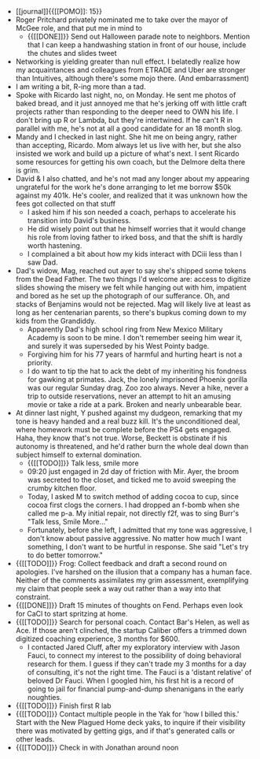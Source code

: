 - [[journal]]{{[[POMO]]: 15}}
- Roger Pritchard privately nominated me to take over the mayor of McGee role, and that put me in mind to
    - {{[[DONE]]}} Send out Halloween parade note to neighbors. Mention that I can keep a handwashing station in front of our house, include the chutes and slides tweet
- Networking is yielding greater than null effect. I belatedly realize how my acquaintances and colleagues from ETRADE and Uber are stronger than Intuitives, although there's some mojo there. (And embarrassment)
- I am writing a bit, R-ing more than a tad. 
- Spoke with Ricardo last night, no, on Monday. He sent me photos of baked bread, and it just annoyed me that he's jerking off with little craft projects rather than responding to the deeper need to OWN his life. I don't bring up R or Lambda, but they're intertwined. If he can't R in parallel with me, he's not at all a good candidate for an 18 month slog.
- Mandy and I checked in last night. She hit me on being angry, rather than accepting, Ricardo. Mom always let us live with her, but she also insisted we work and build up a picture of what's next. I sent Ricardo some resources for getting his own coach, but the Delmore delta there is grim.
- David & I also chatted, and he's not mad any longer about my appearing ungrateful for the work he's done arranging to let me borrow $50k against my 401k. He's cooler, and realized that it was unknown how the fees got collected on that stuff
    - I asked him if his son needed a coach, perhaps to accelerate his transition into David's business.
    - He did wisely point out that he himself worries that it would change his role from loving father to irked boss, and that the shift is hardly worth hastening.
    - I complained a bit about how my kids interact with DCiii less than I saw Dad.
- Dad's widow, Mag, reached out ayer to say she's shipped some tokens from the Dead Father. The two things I'd welcome are: access to digitize slides showing the misery we felt while hanging out with him, impatient and bored as he set up the photograph of our sufferance. Oh, and stacks of Benjamins would not be rejected. Mag will likely live at least as long as her centenarian parents, so there's bupkus coming down to my kids from the Grandiddy.
    - Apparently Dad's high school ring from New Mexico Military Academy is soon to be mine. I don't remember seeing him wear it, and surely it was superseded by his West Pointy badge.
    - Forgiving him for his 77 years of harmful and hurting heart is not a priority. 
    - I do want to tip the hat to ack the debt of my inheriting his fondness for gawking at primates. Jack, the lonely imprisoned Phoenix gorilla was our regular Sunday drag. Zoo zoo always. Never a hike, never a trip to outside reservations, never an attempt to hit an amusing movie or take a ride at a park. Broken and nearly unbearable bear.
- At dinner last night, Y pushed against my dudgeon, remarking that my tone is heavy handed and a real buzz kill. It's the unconditioned deal, where homework must be complete before the PS4 gets engaged. Haha, they know that's not true. Worse, Beckett is obstinate if his autonomy is threatened, and he'd rather burn the whole deal down than subject himself to external domination.
    - {{[[TODO]]}} Talk less, smile more
    - 09:20 just engaged in 2d day of friction with Mir. Ayer, the broom was secreted to the closet, and ticked me to avoid sweeping the crumby kitchen floor.
    - Today, I asked M to switch method of adding cocoa to cup, since cocoa first clogs the corners.  I had dropped an f-bomb when she called me p-a. My initial repair, not directly f2f, was to sing Burr's "Talk less, Smile More..."
    - Fortunately, before she left, I admitted that my tone was aggressive, I don't know about passive aggressive. No matter how much I want something, I don't want to be hurtful in response. She said "Let's try to do better tomorrow."
- {{[[TODO]]}} Frog: Collect feedback and draft a second round on apologies. I've harshed on the illusion that a company has a human face. Neither of the comments assimilates my grim assessment, exemplifying my claim that people seek a way out rather than a way into that constraint.
- {{[[DONE]]}} Draft 15 minutes of thoughts on Fend. Perhaps even look for CaCl to start spritzing at home. 
- {{[[TODO]]}} Search for personal coach. Contact Bar's Helen, as well as Ace. If those aren't clinched, the startup Caliber offers a trimmed down digitized coaching experience, 3 months for $600. 
    - I contacted Jared Cluff, after my exploratory interview with Jason Fauci, to connect my interest to the possibility of doing behavioral research for them. I guess if they can't trade my 3 months for a day of consulting, it's not the right time.  The Fauci is a 'distant relative' of beloved Dr Fauci. When I googled him, his first hit is a record of going to jail for financial pump-and-dump shenanigans in the early noughties.
- {{[[TODO]]}} Finish first R lab
- {{[[TODO]]}} Contact multiple people in the Yak for 'how I billed this.' Start with the New Plagued Home deck yaks, to inquire if their visibility there was motivated by getting gigs, and if that's generated calls or other leads.
- {{[[TODO]]}} Check in with Jonathan around noon
